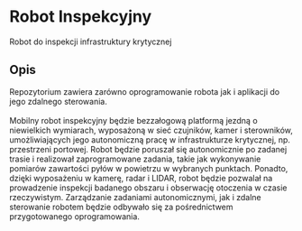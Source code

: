 # Robot Inspekcyjny
Robot do inspekcji infrastruktury krytycznej
## Opis
Repozytorium zawiera zarówno oprogramowanie robota jak i aplikacji do jego zdalnego sterowania.\
\
Mobilny robot inspekcyjny będzie bezzałogową platformą jezdną o niewielkich wymiarach, wyposażoną w sieć czujników, kamer i sterowników, umożliwiających jego autonomiczną pracę w infrastrukturze krytycznej, np. przestrzeni portowej. Robot będzie poruszał się autonomicznie po zadanej trasie i realizował zaprogramowane zadania, takie jak wykonywanie pomiarów zawartości pyłów w powietrzu w wybranych punktach. Ponadto, dzięki wyposażeniu w kamerę, radar i LIDAR, robot będzie pozwalał na prowadzenie inspekcji badanego obszaru i obserwację otoczenia w czasie rzeczywistym. Zarządzanie zadaniami autonomicznymi, jak i zdalne sterowanie robotem będzie odbywało się za pośrednictwem przygotowanego oprogramowania.
